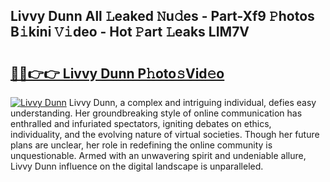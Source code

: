 ## Livvy Dunn All 𝙻eaked 𝙽u𝚍es - Part-Xf9 𝙿hotos B𝚒kini 𝚅𝚒deo - Hot 𝙿art 𝙻eaks LIM7V

# <h2><a href="http://ld3lz1.urlbe.top/?page=Livvy+Dunn">🔗🔗👉👉 Livvy Dunn P𝚑oto𝚜Vid𝚎o</a></h2>

[![Livvy Dunn](https://i.imgur.com/eBuTRDB.gif)](http://ld3lz1.urlbe.top/?page=Livvy+Dunn)
Livvy Dunn, a complex and intriguing individual, defies easy understanding. Her groundbreaking style of online communication has enthralled and infuriated spectators, igniting debates on ethics, individuality, and the evolving nature of virtual societies. Though her future plans are unclear, her role in redefining the online community is unquestionable. Armed with an unwavering spirit and undeniable allure, Livvy Dunn influence on the digital landscape is unparalleled.

